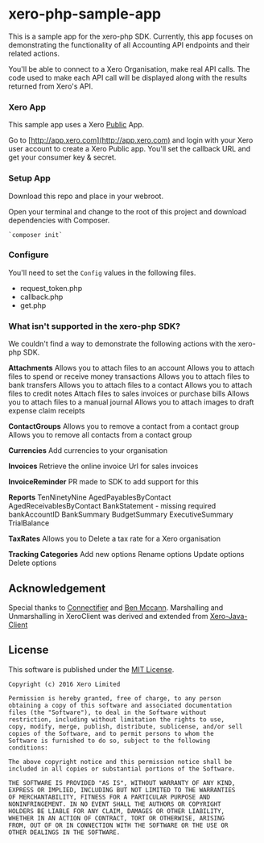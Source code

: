 # xero-php-sample-app

This is a sample app for the xero-php SDK. Currently, this app focuses on demonstrating the functionality of all Accounting API endpoints and their related actions.  

You'll be able to connect to a Xero Organisation, make real API calls. The code used to make each API call will be displayed along with the results returned from Xero's API.

### Xero App
This sample app uses a Xero [Public](http://developer.xero.com/documentation/auth-and-limits/public-applications/) App.

Go to [http://app.xero.com](http://app.xero.com) and login with your Xero user account to create a Xero Public app. You'll set the callback URL and get your consumer key & secret.

### Setup App
Download this repo and place in your webroot.

Open your terminal and change to the root of this project and download dependencies with Composer.

	`composer init`

### Configure
You'll need to set the `Config` values in the following files.

* request_token.php
* callback.php
* get.php


### What isn't supported in the xero-php SDK?
We couldn't find a way to demonstrate the following actions with the xero-php SDK.

**Attachments**
Allows you to attach files to an account
Allows you to attach files to spend or receive money transactions
Allows you to attach files to bank transfers
Allows you to attach files to a contact
Allows you to attach files to credit notes
Attach files to sales invoices or purchase bills
Allows you to attach files to a manual journal
Allows you to attach images to draft expense claim receipts 

**ContactGroups**
Allows you to remove a contact from a contact group
Allows you to remove all contacts from a contact group

**Currencies**
Add currencies to your organisation

**Invoices**
Retrieve the online invoice Url for sales invoices 

**InvoiceReminder**
PR made to SDK to add support for this

**Reports**
TenNinetyNine
AgedPayablesByContact
AgedReceivablesByContact
BankStatement - missing required bankAccountID
BankSummary
BudgetSummary
ExecutiveSummary
TrialBalance

**TaxRates**
Allows you to Delete a tax rate for a Xero organisation

**Tracking Categories**
Add new  options 
Rename  options 
Update  options 
Delete  options

## Acknowledgement

Special thanks to [Connectifier](https://github.com/connectifier) and [Ben Mccann](https://github.com/benmccann).  Marshalling and Unmarshalling in XeroClient was derived and extended from [Xero-Java-Client](https://github.com/connectifier/xero-java-client)
  

## License

This software is published under the [MIT License](http://en.wikipedia.org/wiki/MIT_License).

	Copyright (c) 2016 Xero Limited

	Permission is hereby granted, free of charge, to any person
	obtaining a copy of this software and associated documentation
	files (the "Software"), to deal in the Software without
	restriction, including without limitation the rights to use,
	copy, modify, merge, publish, distribute, sublicense, and/or sell
	copies of the Software, and to permit persons to whom the
	Software is furnished to do so, subject to the following
	conditions:

	The above copyright notice and this permission notice shall be
	included in all copies or substantial portions of the Software.

	THE SOFTWARE IS PROVIDED "AS IS", WITHOUT WARRANTY OF ANY KIND,
	EXPRESS OR IMPLIED, INCLUDING BUT NOT LIMITED TO THE WARRANTIES
	OF MERCHANTABILITY, FITNESS FOR A PARTICULAR PURPOSE AND
	NONINFRINGEMENT. IN NO EVENT SHALL THE AUTHORS OR COPYRIGHT
	HOLDERS BE LIABLE FOR ANY CLAIM, DAMAGES OR OTHER LIABILITY,
	WHETHER IN AN ACTION OF CONTRACT, TORT OR OTHERWISE, ARISING
	FROM, OUT OF OR IN CONNECTION WITH THE SOFTWARE OR THE USE OR
	OTHER DEALINGS IN THE SOFTWARE.
